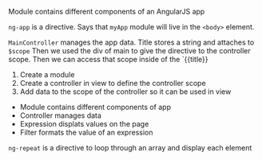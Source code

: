 Module contains different components of an AngularJS app

`ng-app` is a directive. Says that `myApp` module will live in the `<body>` element.

`MainController` manages the app data. Title stores a string and attaches to `$scope`
Then we used the div of main to give the directive to the controller scope. Then we can access that scope inside of the `{{title}}

1. Create a module
2. Create a controller in view to define the controller scope
3. Add data to the scope of the controller so it can be used in view

- Module contains different components of app
- Controller manages data
- Expression displats values on the page
- Filter formats the value of an expression

`ng-repeat` is a directive to loop through an array and display each element


